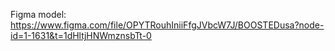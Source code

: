 Figma model: https://www.figma.com/file/OPYTRouhIniiFfgJVbcW7J/BOOSTEDusa?node-id=1-1631&t=1dHltjHNWmznsbTt-0